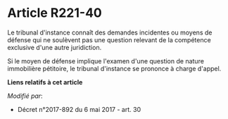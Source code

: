 # Article R221-40

Le tribunal d'instance connaît des demandes incidentes ou moyens de défense qui ne soulèvent pas une question relevant de la
compétence exclusive d'une autre juridiction.

Si le moyen de défense implique l'examen d'une question de nature immobilière pétitoire, le tribunal d'instance se prononce à
charge d'appel.

**Liens relatifs à cet article**

_Modifié par_:

  - Décret n°2017-892 du 6 mai 2017 - art. 30
